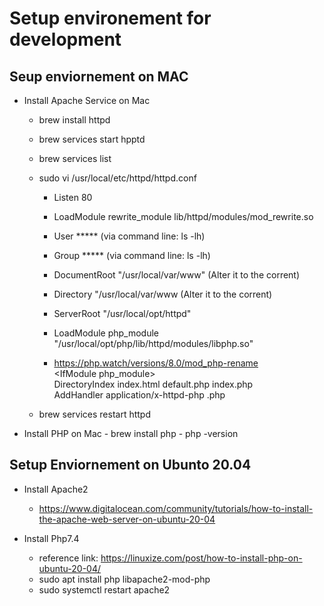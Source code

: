 # Setup environement for development

## Seup enviornement on MAC
- Install Apache Service on Mac

    -   brew install httpd
    -   brew services start hpptd
    -   brew services list
    -   sudo vi /usr/local/etc/httpd/httpd.conf
        - Listen 80
        - LoadModule rewrite_module lib/httpd/modules/mod_rewrite.so
        - User ***** (via command line: ls -lh)
        - Group ***** (via command line: ls -lh)
        - DocumentRoot "/usr/local/var/www"  (Alter it to the corrent)
        - Directory "/usr/local/var/www    (Alter it to the corrent)
        - ServerRoot "/usr/local/opt/httpd"
        - LoadModule php_module "/usr/local/opt/php/lib/httpd/modules/libphp.so"

        - https://php.watch/versions/8.0/mod_php-rename    
            \<IfModule php_module\> \
            DirectoryIndex index.html default.php index.php \
            AddHandler application/x-httpd-php .php

    -   brew services restart httpd     


-    Install PHP on Mac
    - brew install php
    - php -version


## Setup Enviornement on Ubunto 20.04
-   Install Apache2 
    -   https://www.digitalocean.com/community/tutorials/how-to-install-the-apache-web-server-on-ubuntu-20-04

-   Install Php7.4
    -   reference link: https://linuxize.com/post/how-to-install-php-on-ubuntu-20-04/
    -   sudo apt install php libapache2-mod-php
    -   sudo systemctl restart apache2
  
